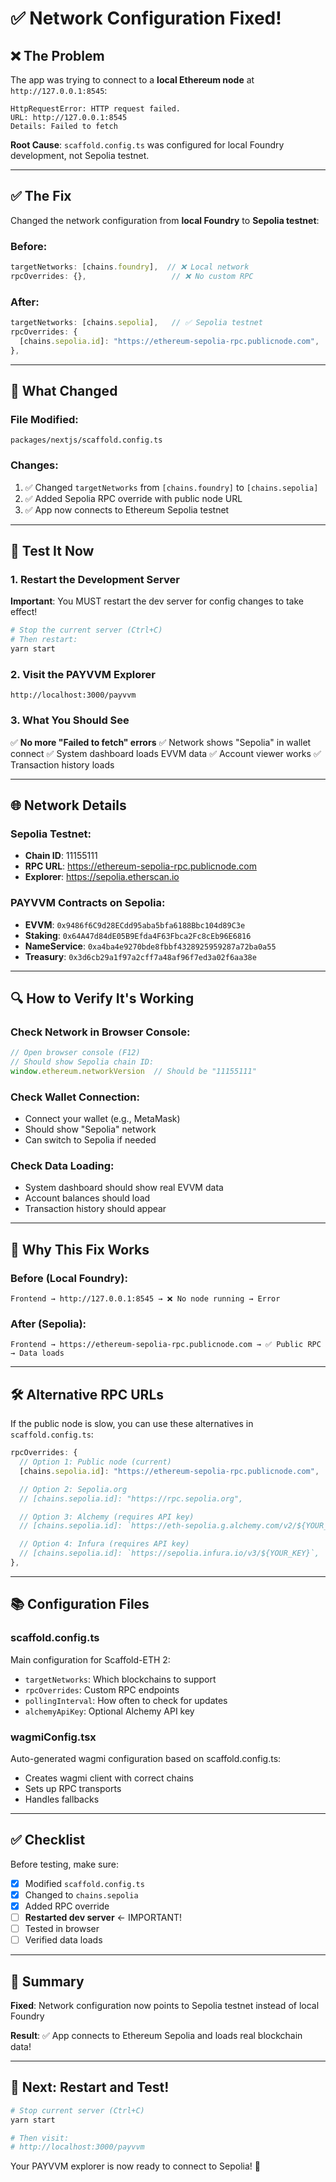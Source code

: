 # ✅ Network Configuration Fixed!

## ❌ The Problem

The app was trying to connect to a **local Ethereum node** at `http://127.0.0.1:8545`:

```
HttpRequestError: HTTP request failed.
URL: http://127.0.0.1:8545
Details: Failed to fetch
```

**Root Cause**: `scaffold.config.ts` was configured for local Foundry development, not Sepolia testnet.

---

## ✅ The Fix

Changed the network configuration from **local Foundry** to **Sepolia testnet**:

### Before:
```typescript
targetNetworks: [chains.foundry],  // ❌ Local network
rpcOverrides: {},                   // ❌ No custom RPC
```

### After:
```typescript
targetNetworks: [chains.sepolia],   // ✅ Sepolia testnet
rpcOverrides: {
  [chains.sepolia.id]: "https://ethereum-sepolia-rpc.publicnode.com",  // ✅ Public RPC
},
```

---

## 🔧 What Changed

### File Modified:
```
packages/nextjs/scaffold.config.ts
```

### Changes:
1. ✅ Changed `targetNetworks` from `[chains.foundry]` to `[chains.sepolia]`
2. ✅ Added Sepolia RPC override with public node URL
3. ✅ App now connects to Ethereum Sepolia testnet

---

## 🚀 Test It Now

### 1. Restart the Development Server

**Important**: You MUST restart the dev server for config changes to take effect!

```bash
# Stop the current server (Ctrl+C)
# Then restart:
yarn start
```

### 2. Visit the PAYVVM Explorer

```
http://localhost:3000/payvvm
```

### 3. What You Should See

✅ **No more "Failed to fetch" errors**
✅ Network shows "Sepolia" in wallet connect
✅ System dashboard loads EVVM data
✅ Account viewer works
✅ Transaction history loads

---

## 🌐 Network Details

### Sepolia Testnet:
- **Chain ID**: 11155111
- **RPC URL**: https://ethereum-sepolia-rpc.publicnode.com
- **Explorer**: https://sepolia.etherscan.io

### PAYVVM Contracts on Sepolia:
- **EVVM**: `0x9486f6C9d28ECdd95aba5bfa6188Bbc104d89C3e`
- **Staking**: `0x64A47d84dE05B9Efda4F63Fbca2Fc8cEb96E6816`
- **NameService**: `0xa4ba4e9270bde8fbbf4328925959287a72ba0a55`
- **Treasury**: `0x3d6cb29a1f97a2cff7a48af96f7ed3a02f6aa38e`

---

## 🔍 How to Verify It's Working

### Check Network in Browser Console:
```javascript
// Open browser console (F12)
// Should show Sepolia chain ID:
window.ethereum.networkVersion  // Should be "11155111"
```

### Check Wallet Connection:
- Connect your wallet (e.g., MetaMask)
- Should show "Sepolia" network
- Can switch to Sepolia if needed

### Check Data Loading:
- System dashboard should show real EVVM data
- Account balances should load
- Transaction history should appear

---

## 🎯 Why This Fix Works

### Before (Local Foundry):
```
Frontend → http://127.0.0.1:8545 → ❌ No node running → Error
```

### After (Sepolia):
```
Frontend → https://ethereum-sepolia-rpc.publicnode.com → ✅ Public RPC → Data loads
```

---

## 🛠️ Alternative RPC URLs

If the public node is slow, you can use these alternatives in `scaffold.config.ts`:

```typescript
rpcOverrides: {
  // Option 1: Public node (current)
  [chains.sepolia.id]: "https://ethereum-sepolia-rpc.publicnode.com",

  // Option 2: Sepolia.org
  // [chains.sepolia.id]: "https://rpc.sepolia.org",

  // Option 3: Alchemy (requires API key)
  // [chains.sepolia.id]: `https://eth-sepolia.g.alchemy.com/v2/${YOUR_KEY}`,

  // Option 4: Infura (requires API key)
  // [chains.sepolia.id]: `https://sepolia.infura.io/v3/${YOUR_KEY}`,
},
```

---

## 📚 Configuration Files

### scaffold.config.ts
Main configuration for Scaffold-ETH 2:
- `targetNetworks`: Which blockchains to support
- `rpcOverrides`: Custom RPC endpoints
- `pollingInterval`: How often to check for updates
- `alchemyApiKey`: Optional Alchemy API key

### wagmiConfig.tsx
Auto-generated wagmi configuration based on scaffold.config.ts:
- Creates wagmi client with correct chains
- Sets up RPC transports
- Handles fallbacks

---

## ✅ Checklist

Before testing, make sure:

- [x] Modified `scaffold.config.ts`
- [x] Changed to `chains.sepolia`
- [x] Added RPC override
- [ ] **Restarted dev server** ← IMPORTANT!
- [ ] Tested in browser
- [ ] Verified data loads

---

## 🎉 Summary

**Fixed**: Network configuration now points to Sepolia testnet instead of local Foundry

**Result**: ✅ App connects to Ethereum Sepolia and loads real blockchain data!

---

## 🚀 Next: Restart and Test!

```bash
# Stop current server (Ctrl+C)
yarn start

# Then visit:
# http://localhost:3000/payvvm
```

Your PAYVVM explorer is now ready to connect to Sepolia! 🎉
